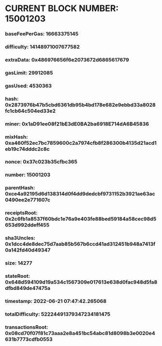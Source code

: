 # CURRENT BLOCK NUMBER: 15001203

### baseFeePerGas: 16663375145
### difficulty: 14148971007677582
### extraData: 0x486976656f6e2073672d6865617679
### gasLimit: 29912085
### gasUsed: 4530363
### hash: 0x2873976b47b5cbd6361db95b4bd178e682e9ebbd33a8028fc1cb64c504ed33e2
### miner: 0x1aD91ee08f21bE3dE0BA2ba6918E714dA6B45836
### mixHash: 0xa460f52ec7bc7859600c2a7974cfb8f286300b4135d21acd1eb19c74dddc2c8c
### nonce: 0x37c023b35cfbc365
### number: 15001203
### parentHash: 0xce4a92195d6d138314d0f4dd9dedcbf9731152b3921ae63ac0490ee2e771607c
### receiptsRoot: 0x2c6fb1a8537f60bdc1e76a9e403fe88bed59184a58cec98d5653d992ddeff455
### sha3Uncles: 0x1dcc4de8dec75d7aab85b567b6ccd41ad312451b948a7413f0a142fd40d49347
### size: 14277
### stateRoot: 0x648d594109d19a534c1567309e017613e638d0fac948d5fa8dfbd849de47475a
### timestamp: 2022-06-21 07:47:42.265068
### totalDifficulty: 52224491379347234181475
### transactionsRoot: 0x08cd70f07f81c73aaa2e8a451bc54abc81d8098b3e0020e4631b7773cdfb0553
